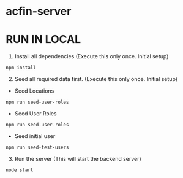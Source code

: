 # acfin-server

# RUN IN LOCAL

1. Install all dependencies (Execute this only once. Initial setup)

```
npm install
```


2. Seed all required data first. (Execute this only once. Initial setup)

* Seed Locations
```
npm run seed-user-roles
```

* Seed User Roles

```
npm run seed-user-roles
```

* Seed initial user

```
npm run seed-test-users
```

3. Run the server (This will start the backend server)

```
node start
```